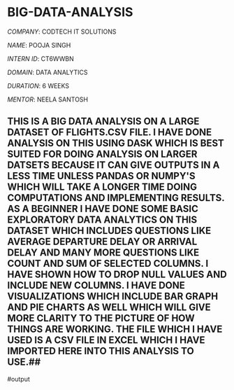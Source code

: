 # BIG-DATA-ANALYSIS

*COMPANY*: CODTECH IT SOLUTIONS

*NAME*: POOJA SINGH

*INTERN ID*: CT6WWBN

*DOMAIN*: DATA ANALYTICS

*DURATION*: 6 WEEKS

*MENTOR*: NEELA SANTOSH

## THIS IS A BIG DATA ANALYSIS ON A LARGE DATASET OF FLIGHTS.CSV FILE. I HAVE DONE ANALYSIS ON THIS USING DASK WHICH IS BEST SUITED FOR DOING ANALYSIS ON LARGER DATSETS BECAUSE IT CAN GIVE OUTPUTS IN A LESS TIME UNLESS PANDAS OR NUMPY'S WHICH WILL TAKE A LONGER TIME DOING COMPUTATIONS AND IMPLEMENTING RESULTS. AS A BEGINNER I HAVE DONE SOME BASIC EXPLORATORY DATA ANALYTICS ON THIS DATASET WHICH INCLUDES QUESTIONS LIKE AVERAGE DEPARTURE DELAY OR ARRIVAL DELAY AND MANY MORE QUESTIONS LIKE COUNT AND SUM OF SELECTED COLUMNS. I HAVE SHOWN HOW TO DROP NULL VALUES AND INCLUDE NEW COLUMNS. I HAVE DONE VISUALIZATIONS WHICH INCLUDE BAR GRAPH AND PIE CHARTS AS WELL WHICH WILL GIVE MORE CLARITY TO THE PICTURE OF HOW THINGS ARE WORKING. THE FILE WHICH I HAVE USED IS A CSV FILE IN EXCEL WHICH I HAVE IMPORTED HERE INTO THIS ANALYSIS TO USE.##

#output

